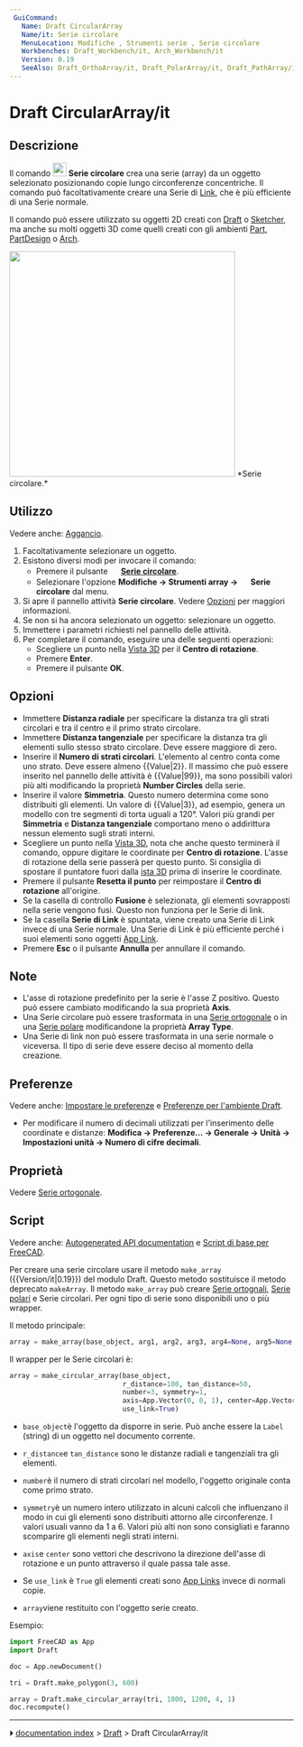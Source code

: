 ```yaml
---
 GuiCommand:
   Name: Draft CircularArray
   Name/it: Serie circolare
   MenuLocation: Modifiche , Strumenti serie , Serie circolare
   Workbenches: Draft_Workbench/it, Arch_Workbench/it
   Version: 0.19
   SeeAlso: Draft_OrthoArray/it, Draft_PolarArray/it, Draft_PathArray/it, Draft_PathLinkArray/it, Draft_PointArray/it, Draft_PointLinkArray/it
---
```


# Draft CircularArray/it



## Descrizione

Il comando <img alt="" src=images/Draft_CircularArray.svg  style="width:24px;"> **Serie circolare** crea una serie (array) da un oggetto selezionato posizionando copie lungo circonferenze concentriche. Il comando può facoltativamente creare una Serie di [Link](App_Link/it.md), che è più efficiente di una Serie normale.

Il comando può essere utilizzato su oggetti 2D creati con [Draft](Draft_Workbench/it.md) o [Sketcher](Sketcher_Workbench/it.md), ma anche su molti oggetti 3D come quelli creati con gli ambienti [Part](Part_Workbench/it.md), [PartDesign](PartDesign_Workbench/it.md) o [Arch](Arch_Workbench/it.md).

<img alt="" src=images/Draft_CircularArray_example.png  style="width:400px;"> 
*Serie circolare.*



## Utilizzo

Vedere anche: [Aggancio](Draft_Snap/it.md).

1.  Facoltativamente selezionare un oggetto.
2.  Esistono diversi modi per invocare il comando:
    -   Premere il pulsante **<img src="images/Draft_CircularArray.svg" width=16px> [Serie circolare](Draft_CircularArray/it.md)**.
    -   Selezionare l\'opzione **Modifiche → Strumenti array → <img src="images/Draft_CircularArray.svg" width=16px> Serie circolare** dal menu.
3.  Si apre il pannello attività **Serie circolare**. Vedere [Opzioni](#Opzioni.md) per maggiori informazioni.
4.  Se non si ha ancora selezionato un oggetto: selezionare un oggetto.
5.  Immettere i parametri richiesti nel pannello delle attività.
6.  Per completare il comando, eseguire una delle seguenti operazioni:
    -   Scegliere un punto nella [Vista 3D](3D_view/it.md) per il **Centro di rotazione**.
    -   Premere **Enter**.
    -   Premere il pulsante **OK**.



## Opzioni

-   Immettere **Distanza radiale** per specificare la distanza tra gli strati circolari e tra il centro e il primo strato circolare.
-   Immettere **Distanza tangenziale** per specificare la distanza tra gli elementi sullo stesso strato circolare. Deve essere maggiore di zero.
-   Inserire il **Numero di strati circolari**. L\'elemento al centro conta come uno strato. Deve essere almeno {{Value|2}}. Il massimo che può essere inserito nel pannello delle attività è {{Value|99}}, ma sono possibili valori più alti modificando la proprietà **Number Circles** della serie.
-   Inserire il valore **Simmetria**. Questo numero determina come sono distribuiti gli elementi. Un valore di {{Value|3}}, ad esempio, genera un modello con tre segmenti di torta uguali a 120°. Valori più grandi per **Simmetria** e **Distanza tangenziale** comportano meno o addirittura nessun elemento sugli strati interni.
-   Scegliere un punto nella [Vista 3D](3D_view/it.md), nota che anche questo terminerà il comando, oppure digitare le coordinate per **Centro di rotazione**. L\'asse di rotazione della serie passerà per questo punto. Si consiglia di spostare il puntatore fuori dalla [ista 3D](3D_view/it.md) prima di inserire le coordinate.
-   Premere il pulsante **Resetta il punto** per reimpostare il **Centro di rotazione** all\'origine.
-   Se la casella di controllo **Fusione** è selezionata, gli elementi sovrapposti nella serie vengono fusi. Questo non funziona per le Serie di link.
-   Se la casella **Serie di Link** è spuntata, viene creato una Serie di Link invece di una Serie normale. Una Serie di Link è più efficiente perché i suoi elementi sono oggetti [App Link](App_Link/it.md).
-   Premere **Esc** o il pulsante **Annulla** per annullare il comando.



## Note

-   L\'asse di rotazione predefinito per la serie è l\'asse Z positivo. Questo può essere cambiato modificando la sua proprietà **Axis**.
-   Una Serie circolare può essere trasformata in una [Serie ortogonale](Draft_OrthoArray/it.md) o in una [Serie polare](Draft_PolarArray/it.md) modificandone la proprietà **Array Type**.
-   Una Serie di link non può essere trasformata in una serie normale o viceversa. Il tipo di serie deve essere deciso al momento della creazione.



## Preferenze

Vedere anche: [Impostare le preferenze](Preferences_Editor/it.md) e [Preferenze per l\'ambiente Draft](Draft_Preferences/it.md).

-   Per modificare il numero di decimali utilizzati per l\'inserimento delle coordinate e distanze: **Modifica → Preferenze... → Generale → Unità → Impostazioni unità → Numero di cifre decimali**.



## Proprietà

Vedere [Serie ortogonale](Draft_OrthoArray/it#Propertà.md).



## Script

Vedere anche: [Autogenerated API documentation](https://freecad.github.io/SourceDoc/) e [Script di base per FreeCAD](FreeCAD_Scripting_Basics/it.md).

Per creare una serie circolare usare il metodo `make_array` ({{Version/it|0.19}}) del modulo Draft. Questo metodo sostituisce il metodo deprecato `makeArray`. Il metodo `make_array` può creare [Serie ortognali](Draft_OrthoArray/it.md), [Serie polari](Draft_PolarArray/it.md) e Serie circolari. Per ogni tipo di serie sono disponibili uno o più wrapper.

Il metodo principale:


```python
array = make_array(base_object, arg1, arg2, arg3, arg4=None, arg5=None, arg6=None, use_link=True)
```

Il wrapper per le Serie circolari è:


```python
array = make_circular_array(base_object,
                            r_distance=100, tan_distance=50,
                            number=3, symmetry=1,
                            axis=App.Vector(0, 0, 1), center=App.Vector(0, 0, 0),
                            use_link=True)
```

-    `base_object`è l\'oggetto da disporre in serie. Può anche essere la `Label` (string) di un oggetto nel documento corrente.

-    `r_distance`e `tan_distance` sono le distanze radiali e tangenziali tra gli elementi.

-    `number`è il numero di strati circolari nel modello, l\'oggetto originale conta come primo strato.

-    `symmetry`è un numero intero utilizzato in alcuni calcoli che influenzano il modo in cui gli elementi sono distribuiti attorno alle circonferenze. I valori usuali vanno da 1 a 6. Valori più alti non sono consigliati e faranno scomparire gli elementi negli strati interni.

-    `axis`e `center` sono vettori che descrivono la direzione dell\'asse di rotazione e un punto attraverso il quale passa tale asse.

-   Se `use_link` è `True` gli elementi creati sono [App Links](App_Link/it.md) invece di normali copie.

-    `array`viene restituito con l\'oggetto serie creato.

Esempio:


```python
import FreeCAD as App
import Draft

doc = App.newDocument()

tri = Draft.make_polygon(3, 600)

array = Draft.make_circular_array(tri, 1800, 1200, 4, 1)
doc.recompute()
```



---
⏵ [documentation index](../README.md) > [Draft](Draft_Workbench.md) > Draft CircularArray/it
